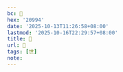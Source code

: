 ```yaml
---
bc: 𠦔
hex: '20994'
date: '2025-10-13T11:26:58+08:00'
lastmod: '2025-10-16T22:29:57+08:00'
title: 󰔩
url: 󰔩
tags: [世]
note:
---
```

